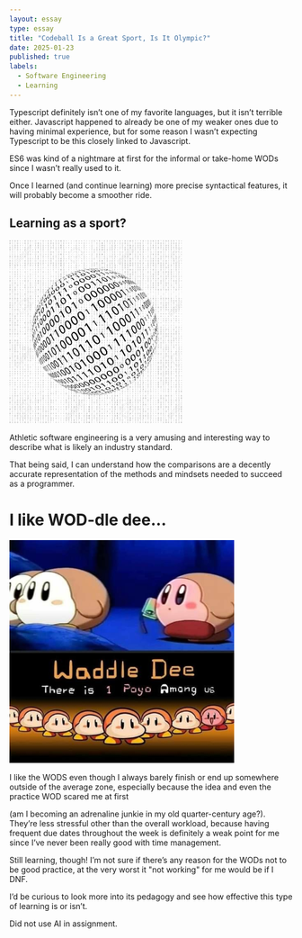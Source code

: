 ```yaml
---
layout: essay
type: essay
title: "Codeball Is a Great Sport, Is It Olympic?"
date: 2025-01-23
published: true
labels:
  - Software Engineering
  - Learning
---
```


Typescript definitely isn’t one of my favorite languages, but it isn’t terrible either. Javascript happened to already be one of my weaker ones due to having minimal experience, but for some reason I wasn’t expecting Typescript to be this closely linked to Javascript.  

ES6 was kind of a nightmare at first for the informal or take-home WODs since I wasn’t really used to it.  

Once I learned (and continue learning) more precise syntactical features, it will probably become a smoother ride.  

## Learning as a sport?  

<img width="307px" height="325px" class="rounded float-start pe-4" src="../img/codeball.jpg">  

Athletic software engineering is a very amusing and interesting way to describe what is likely an industry standard.  

That being said, I can understand how the comparisons are a decently accurate representation of the methods and mindsets needed to succeed as a programmer.  

# I like WOD-dle dee...  

<img width="400px" class="rounded float-start pe-4" src="../img/waddle.jpg">  

I like the WODS even though I always barely finish or end up somewhere outside of the average zone, especially because the idea and even the practice WOD scared me at first  

(am I becoming an adrenaline junkie in my old quarter-century age?). They’re less stressful other than the overall workload, because having frequent due dates throughout the week is definitely a weak point for me since I’ve never been really good with time management.  

Still learning, though! I’m not sure if there’s any reason for the WODs not to be good practice, at the very worst it "not working" for me would be if I DNF.  

I’d be curious to look more into its pedagogy and see how effective this type of learning is or isn’t.  

Did not use AI in assignment.
